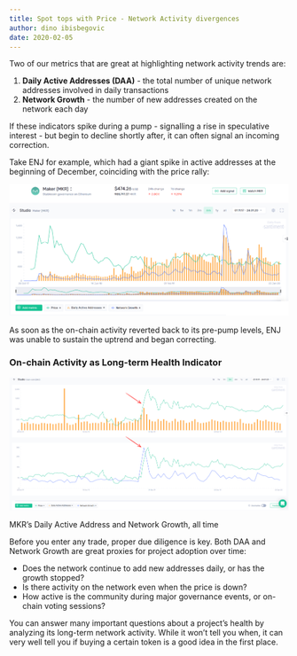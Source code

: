 ```yaml
---
title: Spot tops with Price - Network Activity divergences
author: dino ibisbegovic
date: 2020-02-05
---
```


Two of our metrics that are great at highlighting network activity trends are:

1. **Daily Active Addresses (DAA)** - the total number of unique network addresses involved in daily transactions
2. **Network Growth** - the number of new addresses created on the network each day

If these indicators spike during a pump - signalling a rise in speculative interest - but begin to decline shortly after, it can often signal an incoming correction.

Take ENJ for example, which had a giant spike in active addresses at the beginning of December, coinciding with the price rally:

![](image1.png)

As soon as the on-chain activity reverted back to its pre-pump levels, ENJ was unable to sustain the uptrend and began correcting.


### On-chain Activity as Long-term Health Indicator

![](image2.png)

MKR’s Daily Active Address and Network Growth, all time


Before you enter any trade, proper due diligence is key. Both DAA and Network Growth are great proxies for project adoption over time:

- Does the network continue to add new addresses daily, or has the growth stopped?
- Is there activity on the network even when the price is down?
- How active is the community during major governance events, or on-chain voting sessions?

You can answer many important questions about a project’s health by analyzing its long-term network activity. While it won’t tell you when, it can very well tell you if buying a certain token is a good idea in the first place.

